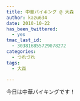 ```yaml
---
title: 中華バイキング @ 大森
author: kazu634
date: 2010-10-22
has_been_twittered:
  - yes
tmac_last_id:
  - 303816855729078272
categories:
  - つれづれ
tags:
  - 大森

---
```

<div class="pp_items">
<div class="pp_item">
<p>
      今日は中華バイキングです！
</p>
</div>
  
<div class="pp_item">
<img style="max-width: 100%;" src="http://static.pixelpipe.com/89b0e0a1-6f55-472f-abe3-3a58bfac80d8_b.jpg" alt="" />
</div>
  
<div class="pp_item">
<img style="max-width: 100%;" src="http://static.pixelpipe.com/9d6d3e70-07b2-4da8-b055-254ef086d122_b.jpg" alt="" />
</div>
  
<div class="pp_item">
<img style="max-width: 100%;" src="http://static.pixelpipe.com/5618b1c8-1249-4427-b103-774b021728ee_b.jpg" alt="" />
</div>
  
<div class="pp_item">
<img style="max-width: 100%;" src="http://static.pixelpipe.com/2d24d130-8c08-43cd-8b80-caaff6620235_b.jpg" alt="" />
</div>
  
<div class="pp_item">
<img style="max-width: 100%;" src="http://static.pixelpipe.com/e146d7c2-6e56-4906-ab4c-6cb6ad11884e_b.jpg" alt="" />
</div>
  
<div class="pp_item">
<img style="max-width: 100%;" src="http://static.pixelpipe.com/8d4e3163-f57d-4f7e-8f72-ae6a77f9c57e_b.jpg" alt="" />
</div>
</div>
